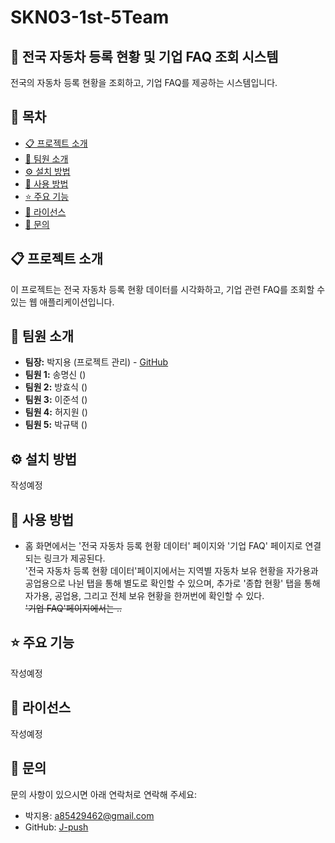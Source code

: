 # SKN03-1st-5Team
## 🚗 전국 자동차 등록 현황 및 기업 FAQ 조회 시스템

전국의 자동차 등록 현황을 조회하고, 기업 FAQ를 제공하는 시스템입니다.

## 📑 목차

- [📋 프로젝트 소개](#프로젝트-소개)
- [👥 팀원 소개](#팀원-소개)
- [⚙️ 설치 방법](#설치-방법)
- [🚀 사용 방법](#사용-방법)
- [⭐ 주요 기능](#주요-기능)
- [📜 라이선스](#라이선스)
- [📧 문의](#문의)

## 📋 프로젝트 소개

이 프로젝트는 전국 자동차 등록 현황 데이터를 시각화하고, 기업 관련 FAQ를 조회할 수 있는 웹 애플리케이션입니다.

## 👥 팀원 소개

- **팀장:** 박지용 (프로젝트 관리) - [GitHub](https://github.com/J-push)
- **팀원 1:** 송명신 ()
- **팀원 2:** 방효식 ()
- **팀원 3:** 이준석 ()
- **팀원 4:** 허지원 ()
- **팀원 5:** 박규택 ()

## ⚙️ 설치 방법

작성예정

## 🚀 사용 방법

- 홈 화면에서는 '전국 자동차 등록 현황 데이터' 페이지와 '기업 FAQ' 페이지로 연결되는 링크가 제공된다.<br> '전국 자동차 등록 현황 데이터'페이지에서는 지역별 자동차 보유 현황을 자가용과 공업용으로 나뉜 탭을 통해 별도로 확인할 수 있으며, 추가로 '종합 현황' 탭을 통해 자가용, 공업용, 그리고 전체 보유 현황을 한꺼번에 확인할 수 있다. <br> ~~'기업 FAQ'페이지에서는 ..~~


## ⭐ 주요 기능

작성예정

## 📜 라이선스

작성예정

## 📧 문의

문의 사항이 있으시면 아래 연락처로 연락해 주세요:

- 박지용: a85429462@gmail.com
- GitHub: [J-push](https://github.com/J-push)
